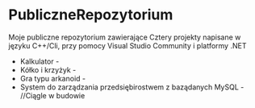 # PubliczneRepozytorium

Moje publiczne repozytorium zawierające Cztery projekty napisane w języku C++/Cli, przy pomocy Visual Studio Community i platformy .NET

- Kalkulator -
- Kółko i krzyżyk -
- Gra typu arkanoid -
- System do zarządzania przedsiębirostwem z baządanych MySQL - //Ciągle w budowie
